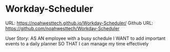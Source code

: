 # Workday-Scheduler

URL: https://noahwesttech.github.io/Workday-Scheduler/
Github URL: https://github.com/noahwesttech/Workday-Scheduler

User Story: 
AS AN employee with a busy schedule
I WANT to add important events to a daily planner
SO THAT I can manage my time effectively

